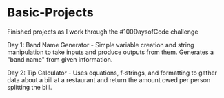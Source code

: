 # Basic-Projects
Finished projects as I work through the #100DaysofCode challenge

Day 1: Band Name Generator - Simple variable creation and string manipulation to take inputs and produce outputs from them. Generates a "band name" from given information.

Day 2: Tip Calculator - Uses equations, f-strings, and formatting to gather data about a bill at a restaurant and return the amount owed per person splitting the bill.
